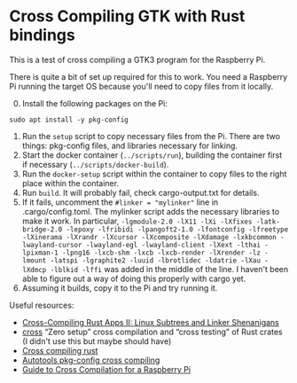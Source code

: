 # Cross Compiling GTK with Rust bindings

This is a test of cross compiling a GTK3 program for the Raspberry Pi.

There is quite a bit of set up required for this to work. You need a Raspberry Pi running the target OS because you'll need to copy files from it locally. 

0. Install the following packages on the Pi: 
```
sudo apt install -y pkg-config
```
1. Run the `setup` script to copy necessary files from the Pi. There are two things: pkg-config files, and libraries necessary for linking.
2. Start the docker container (`../scripts/run`), building the container first if necessary (`../scripts/docker-build`).
3. Run the `docker-setup` script within the container to copy files to the right place within the container.
4. Run `build`. It will probably fail, check cargo-output.txt for details.
5. If it fails, uncomment the `#linker = "mylinker"` line in .cargo/config.toml. The mylinker script adds the necessary libraries to make it work. In particular, `-lgmodule-2.0 -lX11 -lXi -lXfixes -latk-bridge-2.0 -lepoxy -lfribidi -lpangoft2-1.0 -lfontconfig -lfreetype -lXinerama -lXrandr -lXcursor -lXcomposite -lXdamage -lxkbcommon -lwayland-cursor -lwayland-egl -lwayland-client -lXext -lthai -lpixman-1 -lpng16 -lxcb-shm -lxcb -lxcb-render -lXrender -lz -lmount -latspi -lgraphite2 -luuid -lbrotlidec -ldatrie -lXau -lXdmcp -lblkid -lffi` was added in the middle of the line. I haven't been able to figure out a way of doing this properly with cargo yet.
6. Assuming it builds, copy it to the Pi and try running it.

Useful resources:
- [Cross-Compiling Rust Apps II: Linux Subtrees and Linker Shenanigans](https://capnfabs.net/posts/cross-compiling-rust-apps-linker-shenanigans-multistrap-chroot/)
- [cross](https://github.com/rust-embedded/cross) “Zero setup” cross compilation and “cross testing” of Rust crates (I didn't use this but maybe should have)
- [Cross compiling rust](https://github.com/japaric/rust-cross)
- [Autotools pkg-config cross compiling](https://autotools.info/pkgconfig/cross-compiling.html)
- [Guide to Cross Compilation for a Raspberry Pi](https://github.com/HesselM/rpicross_notes)
